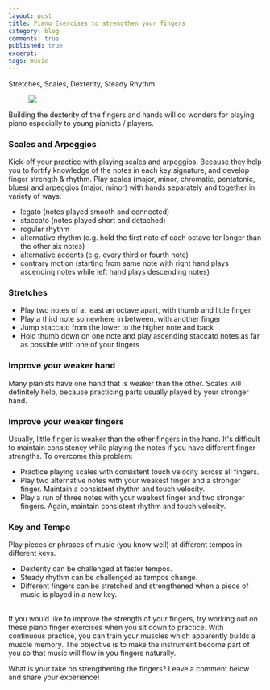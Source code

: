 ```yaml
---
layout: post
title: Piano Exercises to strengthen your fingers
category: blog
comments: true
published: true
excerpt:
tags: music
---
```


Stretches, Scales, Dexterity, Steady Rhythm

<figure>
  <img src="{{ site.url }}/images/blog/exercises-to-strengthen-fingers-for-piano.jpg">
  <figcaption></figcaption>
</figure>

Building the dexterity of the fingers and hands will do wonders for playing piano especially to young pianists / players.

### Scales and Arpeggios

Kick-off your practice with playing scales and arpeggios. Because they help you to fortify knowledge of the notes in each key signature, and develop finger strength & rhythm. Play scales (major, minor, chromatic, pentatonic, blues) and arpeggios (major, minor) with hands separately and together in variety of ways:

  - legato (notes played smooth and connected)
  - staccato (notes played short and detached)
  - regular rhythm
  - alternative rhythm (e.g. hold the first note of each octave for longer than the other six notes)
  - alternative accents (e.g. every third or fourth note)
  - contrary motion (starting from same note with right hand plays ascending notes while left hand plays descending notes)

### Stretches

  - Play two notes of at least an octave apart, with thumb and little finger
  - Play a third note somewhere in between, with another finger
  - Jump staccato from the lower to the higher note and back
  - Hold thumb down on one note and play ascending staccato notes as far as possible with one of your fingers

### Improve your weaker hand

Many pianists have one hand that is weaker than the other. Scales will definitely help, because practicing parts usually played by your stronger hand.

### Improve your weaker fingers

Usually, little finger is weaker than the other fingers in the hand. It's difficult to maintain consistency while playing the notes if you have different finger strengths. To overcome this problem:

  - Practice playing scales with consistent touch velocity across all fingers.
  - Play two alternative notes with your weakest finger and a stronger finger. Maintain a consistent rhythm and touch velocity.
  - Play a run of three notes with your weakest finger and two stronger fingers. Again, maintain consistent rhythm and touch velocity.

### Key and Tempo

Play pieces or phrases of music (you know well) at different tempos in different keys.

  - Dexterity can be challenged at faster tempos.
  - Steady rhythm can be challenged as tempos change.
  - Different fingers can be stretched and strengthened when a piece of music is played in a new key.

<br>
If you would like to improve the strength of your fingers, try working out on these piano finger exercises when you sit down to practice. With continuous practice, you can train your muscles which apparently builds a muscle memory. The objective is to make the instrument become part of you so that music will flow in you fingers naturally.

What is your take on strengthening the fingers? Leave a comment below and share your experience!
